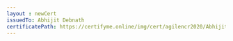 ```yaml
--- 
layout : newCert 
issuedTo: Abhijit Debnath 
certificatePath: https://certifyme.online/img/cert/agilencr2020/AbhijitDebnath_99426.png
--- 
```

